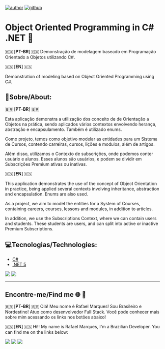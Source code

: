



[![author](https://img.shields.io/badge/Author-Rafael_Marques-blue.svg)](https://www.linkedin.com/in/rafamarquesrmb/) [![github](https://img.shields.io/badge/Github-rafamarquesrmb-ligh.svg)](https://github.com/rafamarquesrmb/) 

  
# Object Oriented Programming in C# .NET :rocket:

:brazil: [**PT-BR**] :brazil:
Demonstração de modelagem baseado em Programação Orientado a Objetos utilizando C#.




:us: [**EN**] :us:

Demonstration of modeling based on Object Oriented Programming using C#.
  
  

## 📝Sobre/About:
:brazil: [**PT-BR**] :brazil:

Esta aplicação demonstra a utilização dos conceito de de Orientação a Objetos na prática, sendo aplicados vários contextos envolvendo herança, abstração e encapsulamento. Também é utilizado enums.

Como projeto, temos como objetivo modelar as entidades para um Sistema de Cursos, contendo carreiras, cursos, lições e modulos, além de artigos.

Além disso, utilizamos o Contexto de subscrições, onde podemos conter usuário e alunos. Esses alunos são usuários, e podem se dividir em Subscrições Premium ativas ou inativas.



:us: [**EN**] :us:


This application demonstrates the use of the concept of Object Orientation in practice, being applied several contexts involving inheritance, abstraction and encapsulation. Enums are also used.

As a project, we aim to model the entities for a System of Courses, containing careers, courses, lessons and modules, in addition to articles.

In addition, we use the Subscriptions Context, where we can contain users and students. These students are users, and can split into active or inactive Premium Subscriptions.


## :computer:Tecnologias/Technologies:

 - [C#](https://docs.microsoft.com/pt-br/dotnet/csharp/) 
 - [.NET 5](https://docs.microsoft.com/pt-br/dotnet/)

<img src="https://img.shields.io/badge/C%23-239120?style=for-the-badge&logo=c-sharp&logoColor=white" /> <img src="https://img.shields.io/badge/.NET-5C2D91?style=for-the-badge&logo=.net&logoColor=white" /> 

---

## Encontre-me/Find me :globe_with_meridians: 🚩


:brazil: [**PT-BR**] :brazil:
Olá! Meu nome é Rafael Marques! Sou Brasileiro e Nordestino! Atuo como desenvolvedor Full Stack. Você pode conhecer mais sobre mim acessando os links nos botões abaixo!

:us: [**EN**] :us:
Hi!! My name is Rafael Marques, I'm a Brazilian Developer. You can find me on the links below:

  

[<img src="https://img.shields.io/badge/linkedin-%230077B5.svg?&style=for-the-badge&logo=linkedin&logoColor=white" />](https://www.linkedin.com/in/rafamarquesrmb/) [<img src = "https://img.shields.io/badge/instagram-%23E4405F.svg?&style=for-the-badge&logo=instagram&logoColor=white">](https://www.instagram.com/rafamarquesrmb/) [<img src="https://img.shields.io/badge/GitHub-100000?style=for-the-badge&logo=github&logoColor=white" />](https://github.com/rafamarquesrmb)

